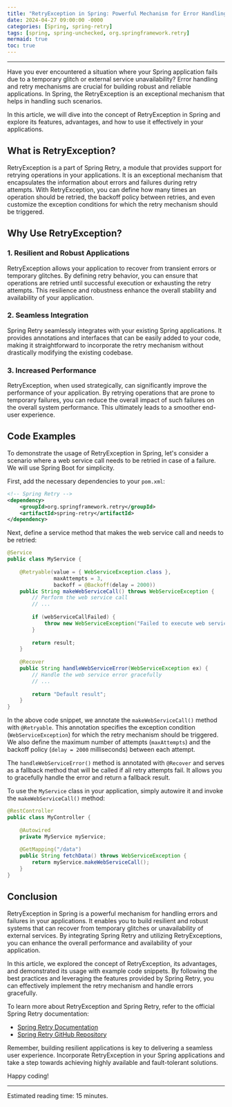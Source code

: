 ```yaml
---
title: "RetryException in Spring: Powerful Mechanism for Error Handling"
date: 2024-04-27 09:00:00 -0000
categories: [Spring, spring-retry]
tags: [spring, spring-unchecked, org.springframework.retry]
mermaid: true
toc: true
---
```



---

Have you ever encountered a situation where your Spring application fails due to a temporary glitch or external service unavailability? Error handling and retry mechanisms are crucial for building robust and reliable applications. In Spring, the RetryException is an exceptional mechanism that helps in handling such scenarios.

In this article, we will dive into the concept of RetryException in Spring and explore its features, advantages, and how to use it effectively in your applications.

## What is RetryException?

RetryException is a part of Spring Retry, a module that provides support for retrying operations in your applications. It is an exceptional mechanism that encapsulates the information about errors and failures during retry attempts. With RetryException, you can define how many times an operation should be retried, the backoff policy between retries, and even customize the exception conditions for which the retry mechanism should be triggered.

## Why Use RetryException?

### 1. Resilient and Robust Applications

RetryException allows your application to recover from transient errors or temporary glitches. By defining retry behavior, you can ensure that operations are retried until successful execution or exhausting the retry attempts. This resilience and robustness enhance the overall stability and availability of your application.

### 2. Seamless Integration

Spring Retry seamlessly integrates with your existing Spring applications. It provides annotations and interfaces that can be easily added to your code, making it straightforward to incorporate the retry mechanism without drastically modifying the existing codebase.

### 3. Increased Performance

RetryException, when used strategically, can significantly improve the performance of your application. By retrying operations that are prone to temporary failures, you can reduce the overall impact of such failures on the overall system performance. This ultimately leads to a smoother end-user experience.

## Code Examples

To demonstrate the usage of RetryException in Spring, let's consider a scenario where a web service call needs to be retried in case of a failure. We will use Spring Boot for simplicity.

First, add the necessary dependencies to your `pom.xml`:

```xml
<!-- Spring Retry -->
<dependency>
    <groupId>org.springframework.retry</groupId>
    <artifactId>spring-retry</artifactId>
</dependency>
```

Next, define a service method that makes the web service call and needs to be retried:

```java
@Service
public class MyService {
    
    @Retryable(value = { WebServiceException.class },
               maxAttempts = 3,
               backoff = @Backoff(delay = 2000))
    public String makeWebServiceCall() throws WebServiceException {
        // Perform the web service call
        // ...
        
        if (webServiceCallFailed) {
            throw new WebServiceException("Failed to execute web service call");
        }
        
        return result;
    }
    
    @Recover
    public String handleWebServiceError(WebServiceException ex) {
        // Handle the web service error gracefully
        // ...
        
        return "Default result";
    }
}
```

In the above code snippet, we annotate the `makeWebServiceCall()` method with `@Retryable`. This annotation specifies the exception condition (`WebServiceException`) for which the retry mechanism should be triggered. We also define the maximum number of attempts (`maxAttempts`) and the backoff policy (`delay = 2000` milliseconds) between each attempt.

The `handleWebServiceError()` method is annotated with `@Recover` and serves as a fallback method that will be called if all retry attempts fail. It allows you to gracefully handle the error and return a fallback result.

To use the `MyService` class in your application, simply autowire it and invoke the `makeWebServiceCall()` method:

```java
@RestController
public class MyController {
    
    @Autowired
    private MyService myService;
    
    @GetMapping("/data")
    public String fetchData() throws WebServiceException {
        return myService.makeWebServiceCall();
    }
}
```

## Conclusion

RetryException in Spring is a powerful mechanism for handling errors and failures in your applications. It enables you to build resilient and robust systems that can recover from temporary glitches or unavailability of external services. By integrating Spring Retry and utilizing RetryExceptions, you can enhance the overall performance and availability of your application.

In this article, we explored the concept of RetryException, its advantages, and demonstrated its usage with example code snippets. By following the best practices and leveraging the features provided by Spring Retry, you can effectively implement the retry mechanism and handle errors gracefully.

To learn more about RetryException and Spring Retry, refer to the official Spring Retry documentation:

- [Spring Retry Documentation](https://docs.spring.io/spring-retry/docs/current/reference/html/)
- [Spring Retry GitHub Repository](https://github.com/spring-projects/spring-retry)

Remember, building resilient applications is key to delivering a seamless user experience. Incorporate RetryException in your Spring applications and take a step towards achieving highly available and fault-tolerant solutions.

Happy coding!

---

Estimated reading time: 15 minutes.